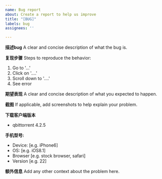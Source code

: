 ```yaml
---
name: Bug report
about: Create a report to help us improve
title: "[BUG]"
labels: bug
assignees: ''

---
```


**描述bug**
A clear and concise description of what the bug is.

**复现步骤**
Steps to reproduce the behavior:
1. Go to '...'
2. Click on '....'
3. Scroll down to '....'
4. See error

**期望表现**
A clear and concise description of what you expected to happen.

**截图**
If applicable, add screenshots to help explain your problem.

**下载客户端版本**
 - qbittorrent 4.2.5

**手机型号:**
 - Device: [e.g. iPhone6]
 - OS: [e.g. iOS8.1]
 - Browser [e.g. stock browser, safari]
 - Version [e.g. 22]

**额外信息**
Add any other context about the problem here.
